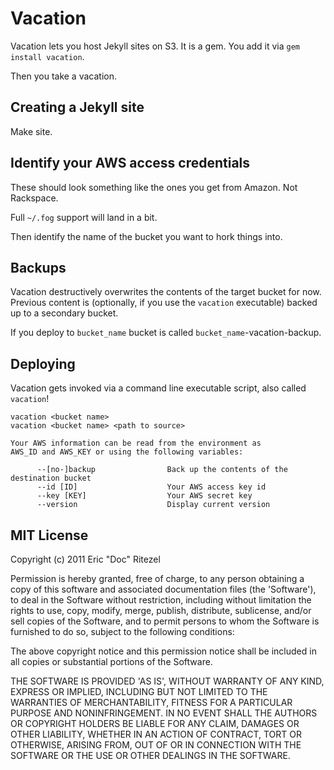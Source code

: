# Vacation

Vacation lets you host Jekyll sites on S3.  It is a gem.  You add it via `gem install vacation`.

Then you take a vacation.

## Creating a Jekyll site

Make site.

## Identify your AWS access credentials

These should look something like the ones you get from Amazon.  Not Rackspace.

Full `~/.fog` support will land in a bit.

Then identify the name of the bucket you want to hork things into.

## Backups

Vacation destructively overwrites the contents of the target bucket for now.
Previous content is (optionally, if you use the `vacation` executable) backed
up to a secondary bucket.

If you deploy to `bucket_name` bucket is called `bucket_name`-vacation-backup.

## Deploying

Vacation gets invoked via a command line executable script, also called `vacation`!

    vacation <bucket name>
    vacation <bucket name> <path to source>

    Your AWS information can be read from the environment as
    AWS_ID and AWS_KEY or using the following variables:

          --[no-]backup                Back up the contents of the destination bucket
          --id [ID]                    Your AWS access key id
          --key [KEY]                  Your AWS secret key
          --version                    Display current version


## MIT License

Copyright (c) 2011 Eric "Doc" Ritezel

Permission is hereby granted, free of charge, to any person obtaining a copy
of this software and associated documentation files (the 'Software'), to deal
in the Software without restriction, including without limitation the rights
to use, copy, modify, merge, publish, distribute, sublicense, and/or sell
copies of the Software, and to permit persons to whom the Software is
furnished to do so, subject to the following conditions:

The above copyright notice and this permission notice shall be included in all
copies or substantial portions of the Software.

THE SOFTWARE IS PROVIDED 'AS IS', WITHOUT WARRANTY OF ANY KIND, EXPRESS OR
IMPLIED, INCLUDING BUT NOT LIMITED TO THE WARRANTIES OF MERCHANTABILITY,
FITNESS FOR A PARTICULAR PURPOSE AND NONINFRINGEMENT. IN NO EVENT SHALL THE
AUTHORS OR COPYRIGHT HOLDERS BE LIABLE FOR ANY CLAIM, DAMAGES OR OTHER
LIABILITY, WHETHER IN AN ACTION OF CONTRACT, TORT OR OTHERWISE, ARISING FROM,
OUT OF OR IN CONNECTION WITH THE SOFTWARE OR THE USE OR OTHER DEALINGS IN THE
SOFTWARE.
